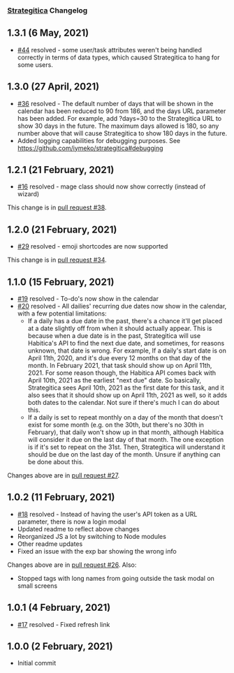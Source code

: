 [//]: # (Here's how to do semantic versioning:)
[//]: # (First Release                              1.0.0)
[//]: # (Backward compatible bug fix                1.0.1)
[//]: # (Backward compatible new feature            1.1.0)
[//]: # (Changes that break backward compatibility  2.0.0)

### [Strategitica](https://github.com/iymeko/strategitica) Changelog

## 1.3.1 (6 May, 2021)

* [#44](https://github.com/iymeko/strategitica/issues/44) resolved - some user/task attributes weren't being handled correctly in terms of data types, which caused Strategitica to hang for some users.


## 1.3.0 (27 April, 2021)

* [#36](https://github.com/iymeko/strategitica/issues/36) resolved - The default number of days that will be shown in the calendar has been reduced to 90 from 186, and the days URL parameter has been added. For example, add ?days=30 to the Strategitica URL to show 30 days in the future. The maximum days allowed is 180, so any number above that will cause Strategitica to show 180 days in the future.
* Added logging capabilities for debugging purposes. See https://github.com/iymeko/strategitica#debugging

## 1.2.1 (21 February, 2021)

* [#16](https://github.com/iymeko/strategitica/issues/16) resolved - mage class should now show correctly (instead of wizard)

This change is in [pull request #38](https://github.com/iymeko/strategitica/pull/38).

## 1.2.0 (21 February, 2021)

* [#29](https://github.com/iymeko/strategitica/issues/29) resolved - emoji shortcodes are now supported

This change is in [pull request #34](https://github.com/iymeko/strategitica/pull/34).

## 1.1.0 (15 February, 2021)

* [#19](https://github.com/iymeko/strategitica/issues/19) resolved - To-do's now show in the calendar
* [#20](https://github.com/iymeko/strategitica/issues/20) resolved - All dailies' recurring due dates now show in the calendar, with a few potential limitations:
  - If a daily has a due date in the past, there's a chance it'll get placed at a date slightly off from when it should actually appear. This is because when a due date is in the past, Strategitica will use Habitica's API to find the next due date, and sometimes, for reasons unknown, that date is wrong. For example, If a daily's start date is on April 11th, 2020, and it's due every 12 months on that day of the month. In February 2021, that task should show up on April 11th, 2021. For some reason though, the Habitica API comes back with April 10th, 2021 as the earliest "next due" date. So basically, Strategitica sees April 10th, 2021 as the first date for this task, and it also sees that it should show up on April 11th, 2021 as well, so it adds both dates to the calendar. Not sure if there's much I can do about this.
  - If a daily is set to repeat monthly on a day of the month that doesn't exist for some month (e.g. on the 30th, but there's no 30th in February), that daily won't show up in that month, although Habitica will consider it due on the last day of that month. The one exception is if it's set to repeat on the 31st. Then, Strategitica will understand it should be due on the last day of the month. Unsure if anything can be done about this.

Changes above are in [pull request #27](https://github.com/iymeko/strategitica/pull/27).

## 1.0.2 (11 February, 2021)

* [#18](https://github.com/iymeko/strategitica/issues/18) resolved - Instead of having the user's API token as a URL parameter, there is now a login modal
* Updated readme to reflect above changes
* Reorganized JS a lot by switching to Node modules
* Other readme updates
* Fixed an issue with the exp bar showing the wrong info

Changes above are in [pull request #26](https://github.com/iymeko/strategitica/pull/21). Also:

* Stopped tags with long names from going outside the task modal on small screens

## 1.0.1 (4 February, 2021)

* [#17](https://github.com/iymeko/strategitica/issues/17) resolved - Fixed refresh link

## 1.0.0 (2 February, 2021)

* Initial commit
